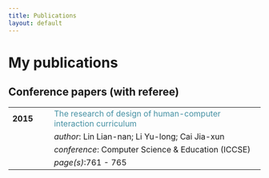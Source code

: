 ```yaml
---
title: Publications
layout: default
---
```


# My publications


## Conference papers (with referee)

|||
|---|---|
| <div style="display: inline-block;white-space: nowrap;">**2015**&nbsp;&nbsp;&nbsp;&nbsp;&nbsp;&nbsp;</div> | <font color="#4590a3" size = "3px">The research of design of human-computer interaction curriculum</font> |
|| *author*: Lin Lian-nan; Li Yu-long; Cai Jia-xun |
|| *conference*: Computer Science & Education (ICCSE) |
|| *page(s)*:761 - 765 

